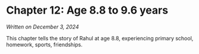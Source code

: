 # Chapter 12: Age 8.8 to 9.6 years

_Written on December 3, 2024_

This chapter tells the story of Rahul at age 8.8, experiencing primary school, homework, sports, friendships.